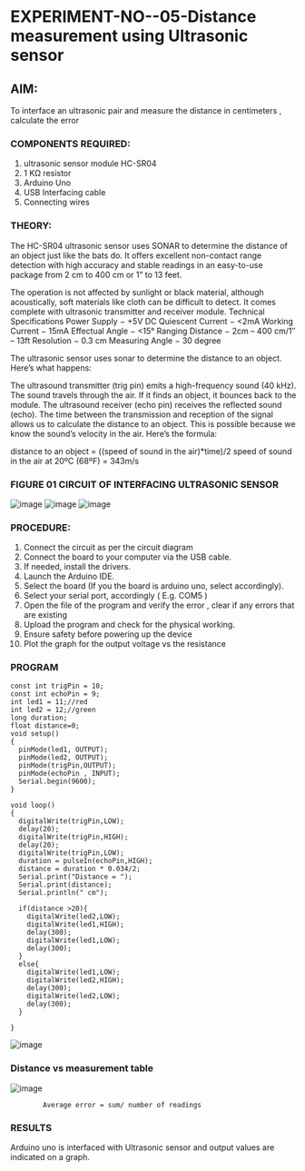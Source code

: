 # EXPERIMENT-NO--05-Distance measurement using Ultrasonic sensor

## AIM: 
To interface an ultrasonic pair and measure the distance in centimeters , calculate the error
 
### COMPONENTS REQUIRED:
1.	ultrasonic sensor module HC-SR04
2.	1 KΩ resistor 
3.	Arduino Uno 
4.	USB Interfacing cable 
5.	Connecting wires 


### THEORY: 
The HC-SR04 ultrasonic sensor uses SONAR to determine the distance of an object just like the bats do. It offers excellent non-contact range detection with high accuracy and stable readings in an easy-to-use package from 2 cm to 400 cm or 1” to 13 feet.

The operation is not affected by sunlight or black material, although acoustically, soft materials like cloth can be difficult to detect. It comes complete with ultrasonic transmitter and receiver module.
Technical Specifications
Power Supply − +5V DC
Quiescent Current − <2mA
Working Current − 15mA
Effectual Angle − <15°
Ranging Distance − 2cm – 400 cm/1″ – 13ft
Resolution − 0.3 cm
Measuring Angle − 30 degree

The ultrasonic sensor uses sonar to determine the distance to an object. Here’s what happens:

The ultrasound transmitter (trig pin) emits a high-frequency sound (40 kHz).
The sound travels through the air. If it finds an object, it bounces back to the module.
The ultrasound receiver (echo pin) receives the reflected sound (echo).
The time between the transmission and reception of the signal allows us to calculate the distance to an object. This is possible because we know the sound’s velocity in the air. Here’s the formula:

distance to an object = ((speed of sound in the air)*time)/2
speed of sound in the air at 20ºC (68ºF) = 343m/s

### FIGURE 01 CIRCUIT OF INTERFACING ULTRASONIC SENSOR 


![image](https://user-images.githubusercontent.com/36288975/166430594-5adb4ca9-5a42-4781-a7e6-7236b3766a85.png)
![image](https://github.com/nagaraj6618/Experiment--04-Interfacing-digital-output-with-arduino-ultrasonic-sensor/assets/127173574/686ad794-1ea9-4839-ae1d-e8d037aefae2)
![image](https://github.com/nagaraj6618/Experiment--04-Interfacing-digital-output-with-arduino-ultrasonic-sensor/assets/127173574/13d10d3a-2ebc-48f2-ae3b-4c79c50e59d5)




### PROCEDURE:
1.	Connect the circuit as per the circuit diagram 
2.	Connect the board to your computer via the USB cable.
3.	If needed, install the drivers.
4.	Launch the Arduino IDE.
5.	Select the board (If you the board is arduino uno, select accordingly).
6.	Select your serial port, accordingly ( E.g. COM5 )
7.	Open the file of the program  and verify the error , clear if any errors that are existing 
8.	Upload the program and check for the physical working. 
9.	Ensure safety before powering up the device 
10.	Plot the graph for the output voltage vs the resistance 


### PROGRAM 
```uno
const int trigPin = 10;
const int echoPin = 9;
int led1 = 11;//red
int led2 = 12;//green
long duration;
float distance=0;
void setup()
{
  pinMode(led1, OUTPUT);
  pinMode(led2, OUTPUT);
  pinMode(trigPin,OUTPUT);
  pinMode(echoPin , INPUT);
  Serial.begin(9600);
}

void loop()
{
  digitalWrite(trigPin,LOW);
  delay(20);
  digitalWrite(trigPin,HIGH);
  delay(20);
  digitalWrite(trigPin,LOW);
  duration = pulseIn(echoPin,HIGH);
  distance = duration * 0.034/2;
  Serial.print("Distance = ");
  Serial.print(distance);
  Serial.println(" cm");
  
  if(distance >20){
    digitalWrite(led2,LOW);
  	digitalWrite(led1,HIGH);
    delay(300);
    digitalWrite(led1,LOW);
    delay(300);
  }
  else{
    digitalWrite(led1,LOW);
  	digitalWrite(led2,HIGH);
    delay(300);
    digitalWrite(led2,LOW);
    delay(300);
  }
  
}
```

![image](https://github.com/nagaraj6618/Experiment--04-Interfacing-digital-output-with-arduino-ultrasonic-sensor/assets/127173574/c8f37ca3-a89f-494a-8950-87edd9c26e51)




### Distance vs measurement table 

![image](https://github.com/nagaraj6618/Experiment--04-Interfacing-digital-output-with-arduino-ultrasonic-sensor/assets/127173574/a1329735-951a-452b-b026-28bf1ae1a5b4)
			
 
			
			
			



			
			
			
			
			
			Average error = sum/ number of readings 
 








### RESULTS
Arduino uno is interfaced with Ultrasonic sensor and output values are indicated on a graph.



 
